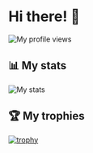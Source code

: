 # Hi there! 👋

![My profile views](https://komarev.com/ghpvc/?username=Tiger-The-Cat)


## 📊 My stats
![My stats](https://github-readme-stats.vercel.app/api?username=tiger-the-cat&show_icons=true&theme=dark)

## 🏆 My trophies
[![trophy](https://github-profile-trophy.vercel.app/?username=Tiger-The-Cat&theme=gruvbox)](https://github.com/ryo-ma/github-profile-trophy)


<!--
**Tiger-The-Cat/Tiger-The-Cat** is a ✨ _special_ ✨ repository because its `README.md` (this file) appears on your GitHub profile.

Here are some ideas to get you started:

- 🔭 I’m currently working on ...
- 🌱 I’m currently learning ...
- 👯 I’m looking to collaborate on ...
- 🤔 I’m looking for help with ...
- 💬 Ask me about ...
- 📫 How to reach me: ...
- 😄 Pronouns: ...
- ⚡ Fun fact: ...
-->

